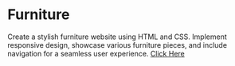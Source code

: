 # Furniture
Create a stylish furniture website using HTML and CSS.
Implement responsive design, showcase various furniture pieces, and 
include navigation for a seamless user experience. 
[Click Here](https://yashdatir1999.github.io/Furniture/)

